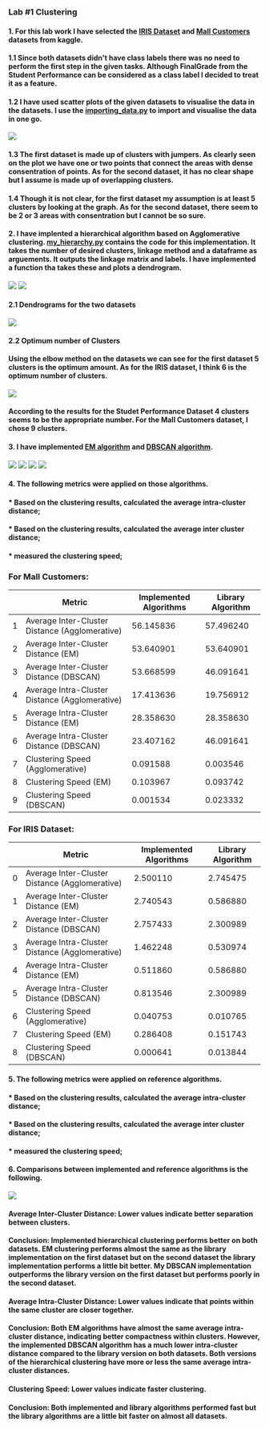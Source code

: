 
### **Lab #1 Clustering**

#### <p style='text-aligh: justify'> 1. For this lab work I have selected the [IRIS Dataset](https://www.kaggle.com/datasets/arshid/iris-flower-dataset) and [Mall Customers](https://www.kaggle.com/datasets/vjchoudhary7/customer-segmentation-tutorial-in-python/data) datasets from kaggle. </p>
####   <p style='text-aligh: justify'> 1.1 Since both datasets didn't have class labels there was no need to perform the first step in the given tasks. Although FinalGrade from the Student Performance can be considered as a class label I decided to treat it as a feature. </p>

#### 1.2 I have used scatter plots of the given datasets to visualise the data in the datasets. I use the [importing_data.py](./source/importing_data.py) to import and visualise the data in one go.

<img src="img/image1.png">

####  <p style='text-aligh: justify'> 1.3 The first dataset is made up of **clusters with jumpers**. As clearly seen on the plot we have one or two points that connect the areas with dense consentration of points. As for the second dataset, it has no clear shape but I assume is made up of **overlapping clusters**.  </p>

#### <p style='text-aligh: justify'> 1.4 Though it is not clear, for the first dataset my assumption is at least 5 clusters by looking at the graph. As for the second dataset, there seem to be 2 or 3 areas with consentration but I cannot be so sure.</p>

#### 2. I have implented a hierarchical algorithm based on Agglomerative clustering. [my_hierarchy.py](./source/my_hierarchy.py) contains the code for this implementation. It takes the number of desired clusters, linkage method and a dataframe as arguements. It outputs the linkage matrix and labels. I have implemented a function tha takes these and plots a dendrogram.

<img src="img/image3.png">
<img src="img/image4.png">

#### 2.1 Dendrograms for the two datasets

<img src="img/image5.png">
        
#### 2.2 Optimum number of Clusters

#### <p style='text-aligh: justify'> Using the elbow method on the datasets we can see for the first dataset 5 clusters is the optimum amount. As for the IRIS dataset, I think 6 is the optimum number of clusters.</p>

<img src="img/image2.png">
    
####    According to the results for the Studet Performance Dataset 4 clusters seems to be the appropriate number. For the Mall Customers dataset, I chose 9 clusters. 

#### 3. I have implemented [EM algorithm](./source/em.py) and [DBSCAN algorithm](./source/dbscan.py).

<img src="img/image6.png">
<img src="img/image7.png">

<img src="img/image8.png">
<img src="img/image9.png">

#### 4. The following metrics were applied on those algorithms.
####    * Based on the clustering results, calculated the average intra-cluster distance;
####    * Based on the clustering results, calculated the average inter cluster distance;
####    * measured the clustering speed;

### For Mall Customers: 

| | Metric |	Implemented Algorithms |	Library Algorithm |
| - |----- | ----------------------- | ------------------ |
|1 |	Average Inter-Cluster Distance (Agglomerative) |	56.145836 |	57.496240 |
| 2 |	Average Inter-Cluster Distance (EM) |	53.640901 |	53.640901 |
| 3 |	Average Inter-Cluster Distance (DBSCAN) |	53.668599 |	46.091641 |
| 4 |	Average Intra-Cluster Distance (Agglomerative) |	17.413636 |	19.756912 |
| 5 |	Average Intra-Cluster Distance (EM) |	28.358630	| 28.358630 |
| 6 |	Average Intra-Cluster Distance (DBSCAN) |	23.407162 |	46.091641 |
| 7 |	Clustering Speed (Agglomerative) |	0.091588 |	0.003546 |
| 8 |	Clustering Speed (EM) |	0.103967 |	0.093742 |
| 9 |	Clustering Speed (DBSCAN) |	0.001534 |	0.023332 |


### For IRIS Dataset: 

| | Metric |	Implemented Algorithms |	Library Algorithm |
| - |----- | ----------------------- | ------------------ |
|0|	Average Inter-Cluster Distance (Agglomerative)|	2.500110|	2.745475|
|1|	Average Inter-Cluster Distance (EM)|	2.740543|	0.586880|
|2|	Average Inter-Cluster Distance (DBSCAN)|	2.757433|	2.300989|
|3|	Average Intra-Cluster Distance (Agglomerative)|	1.462248|	0.530974|
|4|	Average Intra-Cluster Distance (EM)|	0.511860|	0.586880|
|5|	Average Intra-Cluster Distance (DBSCAN)|	0.813546|	2.300989|
|6|	Clustering Speed (Agglomerative)|	0.040753|	0.010765|
|7|	Clustering Speed (EM)|	0.286408|	0.151743|
|8|	Clustering Speed (DBSCAN)|	0.000641|	0.013844|

#### 5. The following metrics were applied on reference algorithms.
####    * Based on the clustering results, calculated the average intra-cluster distance;
####    * Based on the clustering results, calculated the average inter cluster distance;
####    * measured the clustering speed;

#### 6. Comparisons between implemented and reference algorithms is the following.

<img src="img/image10.png">

#### <p>Average Inter-Cluster Distance: Lower values indicate better separation between clusters.
#### Conclusion: Implemented hierarchical clustering performs better on both datasets. EM clustering performs almost the same as the library implementation on the first dataset but on the second dataset the library implementation performs a little bit better. My DBSCAN implementation outperforms the library version on the first dataset but performs poorly in the second dataset.

#### Average Intra-Cluster Distance: Lower values indicate that points within the same cluster are closer together.
#### Conclusion: Both EM algorithms have almost the same average intra-cluster distance, indicating better compactness within clusters. However, the implemented DBSCAN algorithm has a much lower intra-cluster distance compared to the library version on both datasets. Both versions of the hierarchical clustering have more or less the same average intra-cluster distances.

#### Clustering Speed: Lower values indicate faster clustering.
#### Conclusion: Both implemented and library algorithms performed fast but the library algorithms are a little bit faster on almost all datasets.</p>

